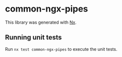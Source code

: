 # common-ngx-pipes

This library was generated with [Nx](https://nx.dev).

## Running unit tests

Run `nx test common-ngx-pipes` to execute the unit tests.
